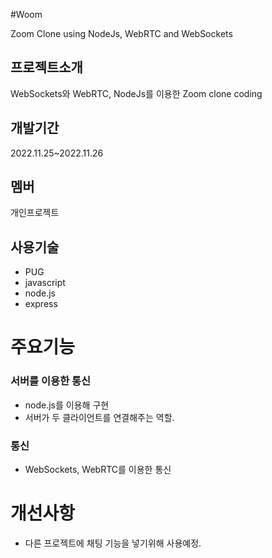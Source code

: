 #Woom

Zoom Clone using NodeJs, WebRTC and WebSockets

## 프로젝트소개
>
WebSockets와 WebRTC, NodeJs를 이용한 Zoom clone coding

## 개발기간
>
2022.11.25~2022.11.26

## 멤버
>
개인프로젝트

## 사용기술
>
- PUG
- javascript
- node.js
- express

# 주요기능
>
### 서버를 이용한 통신
- node.js를 이용해 구현
- 서버가 두 클라이언트를 연결해주는 역할.

### 통신
- WebSockets, WebRTC를 이용한 통신

# 개선사항
- 다른 프로젝트에 채팅 기능을 넣기위해 사용예정.

